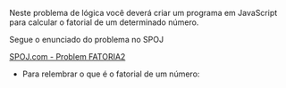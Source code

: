 Neste problema de lógica você deverá criar um programa em JavaScript para calcular o fatorial de um determinado número.

Segue o enunciado do problema no SPOJ

[SPOJ.com - Problem FATORIA2](https://br.spoj.com/problems/FATORIA2/)

- Para relembrar o que é o fatorial de um número:
